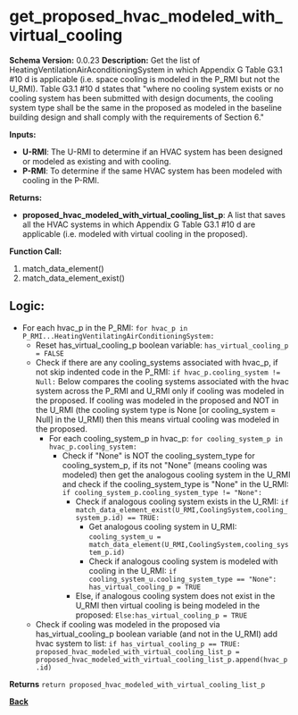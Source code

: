 # get_proposed_hvac_modeled_with_virtual_cooling  

**Schema Version:** 0.0.23
**Description:** Get the list of HeatingVentilationAirAconditioningSystem in which Appendix G Table G3.1 #10 d is applicable (i.e. space cooling is modeled in the P_RMI but not the U_RMI).  Table G3.1 #10 d states that "where no cooling system exists or no cooling system has
been submitted with design documents, the cooling system type shall be the same in the proposed as modeled in the baseline building design and shall comply with the requirements of Section 6."   

**Inputs:**  
- **U-RMI**: The U-RMI to determine if an HVAC system has been designed or modeled as existing and with cooling.  
- **P-RMI**: To determine if the same HVAC system has been modeled with cooling in the P-RMI.  

**Returns:**  
- **proposed_hvac_modeled_with_virtual_cooling_list_p**: A list that saves all the HVAC systems in which Appendix G Table G3.1 #10 d are applicable (i.e. modeled with virtual cooling in the proposed).  
 
**Function Call:**   

1. match_data_element()  
2. match_data_element_exist()  

## Logic:  
- For each hvac_p in the P_RMI: `for hvac_p in P_RMI...HeatingVentilatingAirConditioningSystem:`    
    - Reset has_virtual_cooling_p boolean variable: `has_virtual_cooling_p = FALSE`   
    - Check if there are any cooling_systems associated with hvac_p, if not skip indented code in the P_RMI: `if hvac_p.cooling_system != Null:`
        Below compares the cooling systems associated with the hvac system across the P_RMI and U_RMI only if cooling was modeled in the proposed. If cooling was modeled in the proposed and NOT in the U_RMI (the cooling system type is None [or cooling_system = Null] in the U_RMI) then this means virtual cooling was modeled in the proposed. 
        - For each cooling_system_p in hvac_p: `for cooling_system_p in hvac_p.cooling_system:`
            - Check if "None" is NOT the cooling_system_type for cooling_system_p, if its not "None" (means cooling was modeled) then get the analogous cooling system in the U_RMI and check if the cooling_system_type is "None" in the U_RMI: `if cooling_system_p.cooling_system_type != "None":`
                - Check if analogous cooling system exists in the U_RMI: `if match_data_element_exist(U_RMI,CoolingSystem,cooling_system_p.id) == TRUE:` 
                    - Get analogous cooling system in U_RMI: `cooling_system_u = match_data_element(U_RMI,CoolingSystem,cooling_system_p.id)`
                    - Check if analogous cooling system is modeled with cooling in the U_RMI: `if cooling_system_u.cooling_system_type == "None": has_virtual_cooling_p = TRUE`  
                - Else, if analogous cooling system does not exist in the U_RMI then virtual cooling is being modeled in the proposed: `Else:has_virtual_cooling_p = TRUE`
    - Check if cooling was modeled in the proposed via has_virtual_cooling_p boolean variable (and not in the U_RMI) add hvac system to list: `if has_virtual_cooling_p == TRUE: proposed_hvac_modeled_with_virtual_cooling_list_p = proposed_hvac_modeled_with_virtual_cooling_list_p.append(hvac_p.id)`  

**Returns** `return proposed_hvac_modeled_with_virtual_cooling_list_p`  

**[Back](../_toc.md)**
